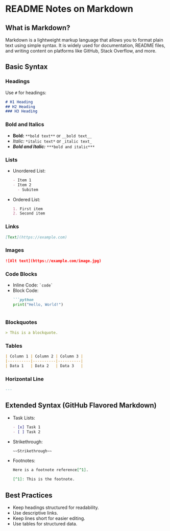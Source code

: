 # README Notes on Markdown

## What is Markdown?
Markdown is a lightweight markup language that allows you to format plain text using simple syntax. It is widely used for documentation, README files, and writing content on platforms like GitHub, Stack Overflow, and more.

## Basic Syntax

### Headings
Use `#` for headings:
```markdown
# H1 Heading
## H2 Heading
### H3 Heading
```

### Bold and Italics
- **Bold:** `**bold text**` or `__bold text__`
- *Italic:* `*italic text*` or `_italic text_`
- ***Bold and Italic:*** `***bold and italic***`

### Lists
- Unordered List:
  ```markdown
  - Item 1
  - Item 2
    - Subitem
  ```
- Ordered List:
  ```markdown
  1. First item
  2. Second item
  ```

### Links
```markdown
[Text](https://example.com)
```

### Images
```markdown
![Alt text](https://example.com/image.jpg)
```

### Code Blocks
- Inline Code: `` `code` ``
- Block Code:
  ```markdown
  ```python
  print("Hello, World!")
  ```
  ```

### Blockquotes
```markdown
> This is a blockquote.
```

### Tables
```markdown
| Column 1 | Column 2 | Column 3 |
|----------|----------|----------|
| Data 1   | Data 2   | Data 3   |
```

### Horizontal Line
```markdown
---
```

## Extended Syntax (GitHub Flavored Markdown)
- Task Lists:
  ```markdown
  - [x] Task 1
  - [ ] Task 2
  ```
- Strikethrough:
  ```markdown
  ~~Strikethrough~~
  ```
- Footnotes:
  ```markdown
  Here is a footnote reference[^1].
  
  [^1]: This is the footnote.
  ```

## Best Practices
- Keep headings structured for readability.
- Use descriptive links.
- Keep lines short for easier editing.
- Use tables for structured data.

